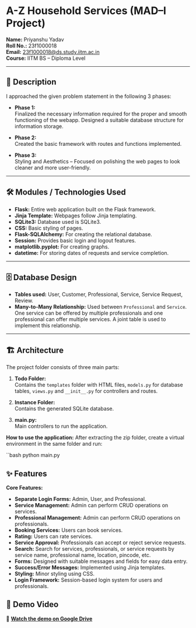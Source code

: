 # A-Z Household Services (MAD–I Project)

**Name:** Priyanshu Yadav  
**Roll No.:** 23f1000018  
**Email:** 23f1000018@ds.study.iitm.ac.in  
**Course:** IITM BS – Diploma Level  

---

## 📄 Description

I approached the given problem statement in the following 3 phases:

- **Phase 1:**  
  Finalized the necessary information required for the proper and smooth functioning of the webapp. Designed a suitable database structure for information storage.

- **Phase 2:**  
  Created the basic framework with routes and functions implemented.

- **Phase 3:**  
  Styling and Aesthetics – Focused on polishing the web pages to look cleaner and more user-friendly.

---

## 🛠 Modules / Technologies Used

- **Flask:** Entire web application built on the Flask framework.  
- **Jinja Template:** Webpages follow Jinja templating.  
- **SQLite3:** Database used is SQLite3.  
- **CSS:** Basic styling of pages.  
- **Flask-SQLAlchemy:** For creating the relational database.  
- **Session:** Provides basic login and logout features.  
- **matplotlib.pyplot:** For creating graphs.  
- **datetime:** For storing dates of requests and service completion.

---

## 🗄 Database Design

- **Tables used:** User, Customer, Professional, Service, Service Request, Review.  
- **Many-to-Many Relationship:** Used between `Professional` and `Service`. One service can be offered by multiple professionals and one professional can offer multiple services. A joint table is used to implement this relationship.  


---

## 🏗 Architecture

The project folder consists of three main parts:

1. **Todo Folder:**  
   Contains the `templates` folder with HTML files, `models.py` for database tables, `views.py` and `__init__.py` for controllers and routes.

2. **Instance Folder:**  
   Contains the generated SQLite database.

3. **main.py:**  
   Main controllers to run the application.

**How to use the application:**
After extracting the zip folder, create a virtual environment in the same folder and run:

``bash
python main.py

## ✨ Features

**Core Features:**

- **Separate Login Forms:** Admin, User, and Professional.  
- **Service Management:** Admin can perform CRUD operations on services.  
- **Professional Management:** Admin can perform CRUD operations on professionals.  
- **Booking Services:** Users can book services.  
- **Rating:** Users can rate services.  
- **Service Approval:** Professionals can accept or reject service requests.  
- **Search:** Search for services, professionals, or service requests by service name, professional name, location, pincode, etc.  
- **Forms:** Designed with suitable messages and fields for easy data entry.  
- **Success/Error Messages:** Implemented using Jinja templates.  
- **Styling:** Minor styling using CSS.  
- **Login Framework:** Session-based login system for users and professionals.
  
## 🎥 Demo Video

🔗 [**Watch the demo on Google Drive**](https://drive.google.com/file/d/1j8MNO3WWhrF_5kbCkayBuwv1HYILZn3E/view?usp=sharing)
